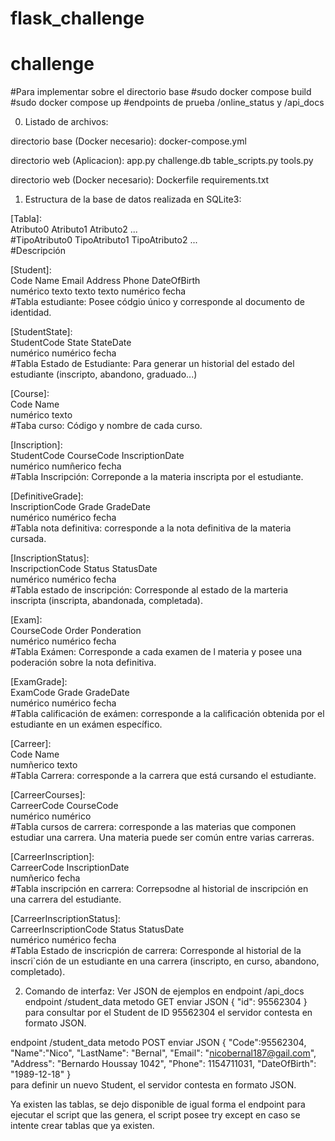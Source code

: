 # flask_challenge

# challenge
#Para implementar sobre el directorio base 
#sudo docker compose build
#sudo docker compose up
#endpoints de prueba /online_status y /api_docs

0) Listado de archivos:  

directorio base (Docker necesario):
docker-compose.yml

directorio web (Aplicacion):
app.py
challenge.db
table_scripts.py
tools.py

directorio web (Docker necesario):
Dockerfile
requirements.txt

1) Estructura de la base de datos realizada en SQLite3:  
  
[Tabla]:  
Atributo0 Atributo1 Atributo2 ...  
#TipoAtributo0 TipoAtributo1 TipoAtributo2 ...  
#Descripción  
  
  
[Student]:  
Code Name Email Address Phone DateOfBirth  
numérico texto texto texto numérico fecha  
#Tabla estudiante: Posee códgio único y corresponde al documento de identidad.  
  
[StudentState]:  
StudentCode State StateDate  
numérico numérico fecha  
#Tabla Estado de Estudiante: Para generar un historial del estado del estudiante (inscripto, abandono, graduado...)  
  
[Course]:  
Code Name  
numérico texto  
#Taba curso: Código y nombre de cada curso.  
  
[Inscription]:  
StudentCode CourseCode InscriptionDate  
numérico numñerico fecha  
#Tabla Inscripción: Correponde a la materia inscripta por el estudiante.  
  
[DefinitiveGrade]:  
InscriptionCode Grade GradeDate  
numérico numérico fecha  
#Tabla nota definitiva: corresponde a la nota definitiva de la materia cursada.  
  
[InscriptionStatus]:  
InscripctionCode Status StatusDate  
numérico numérico fecha  
#Tabla estado de inscripción: Corresponde al estado de la marteria inscripta (inscripta, abandonada, completada).  
  
[Exam]:  
CourseCode Order Ponderation   
numérico numérico fecha  
#Tabla Exámen: Corresponde a cada examen de l materia y posee una poderación sobre la nota definitiva.  
  
[ExamGrade]:  
ExamCode Grade GradeDate  
numérico numérico fecha  
#Tabla calificación de exámen: corresponde a la calificación obtenida por el estudiante en un exámen específico.  
  
[Carreer]:  
Code Name  
numñerico texto  
#Tabla Carrera: corresponde a la carrera que está cursando el estudiante.  
  
[CarreerCourses]:  
CarreerCode CourseCode  
numérico numérico  
#Tabla cursos de carrera: corresponde a las materias que componen estudiar una carrera. Una materia puede ser común entre varias carreras.  
  
[CarreerInscription]:  
CarreerCode InscriptionDate  
numñerico fecha  
#Tabla inscripción en carrera: Correpsodne al historial de inscripción en una carrera del estudiante.  
  
[CarreerInscriptionStatus]:  
CarreerInscriptionCode Status StatusDate  
numérico numérico fecha  
#Tabla Estado de inscricpión de carrera: Corresponde al historial de la inscri`ción de un estudiante en una carrera (inscripto, en curso, abandono, completado).  
  
2) Comando de interfaz:
Ver JSON de ejemplos en endpoint /api_docs
endpoint /student_data metodo GET
enviar JSON { "id": 95562304 } para consultar por el Student de ID 95562304 el servidor contesta en formato JSON.

endpoint /student_data metodo POST
enviar JSON {    "Code":95562304,
"Name":"Nico",
"LastName": "Bernal",
"Email": "nicobernal187@gail.com",
"Address": "Bernardo Houssay 1042",
"Phone": 1154711031,
"DateOfBirth": "1989-12-18" 
}    
para definir un nuevo Student, el servidor contesta en formato JSON.

Ya existen las tablas, se dejo disponible de igual forma el endpoint para ejecutar el script que las genera, el script posee try except en caso se intente crear tablas que ya existen.
